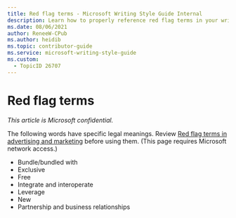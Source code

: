 ```yaml
---
title: Red flag terms - Microsoft Writing Style Guide Internal
description: Learn how to properly reference red flag terms in your writing to ensure compliance with legal standards. Review guidelines for terms like "exclusive," "free," and "new."
ms.date: 08/06/2021
author: ReneeW-CPub
ms.author: heidib
ms.topic: contributor-guide
ms.service: microsoft-writing-style-guide
ms.custom:
  - TopicID 26707
---
```



# Red flag terms

*This article is Microsoft confidential.*

The following words have specific legal meanings. Review [Red flag terms in advertising and marketing](https://microsoft.sharepoint.com/sites/CELAWeb-Marketing/sitepages/marketing-and-advertising-content-red-flag-terms.aspx) before using them. (This page requires Microsoft network access.)

- Bundle/bundled with
- Exclusive
- Free
- Integrate and interoperate 
- Leverage
- New
- Partnership and business relationships
